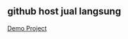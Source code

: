 <html>
<head>
  <title>github host untuk jual langsung </title>
</head>

<body>
  <h2>github host jual langsung</h2>
  
  <a href="https://omyono.github.io/">Demo Project</a>
</body>

</html>

